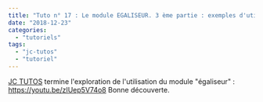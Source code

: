 ```yaml
---
title: "Tuto n° 17 : Le module EGALISEUR. 3 ème partie : exemples d'utilisation"
date: "2018-12-23"
categories: 
  - "tutoriels"
tags: 
  - "jc-tutos"
  - "tutoriel"
---
```


[JC TUTOS](https://www.youtube.com/channel/UChkmJoz4r375C6F2eym99YQ) termine l'exploration de l'utilisation du module "égaliseur" : https://youtu.be/zIUep5V74o8 Bonne découverte.
